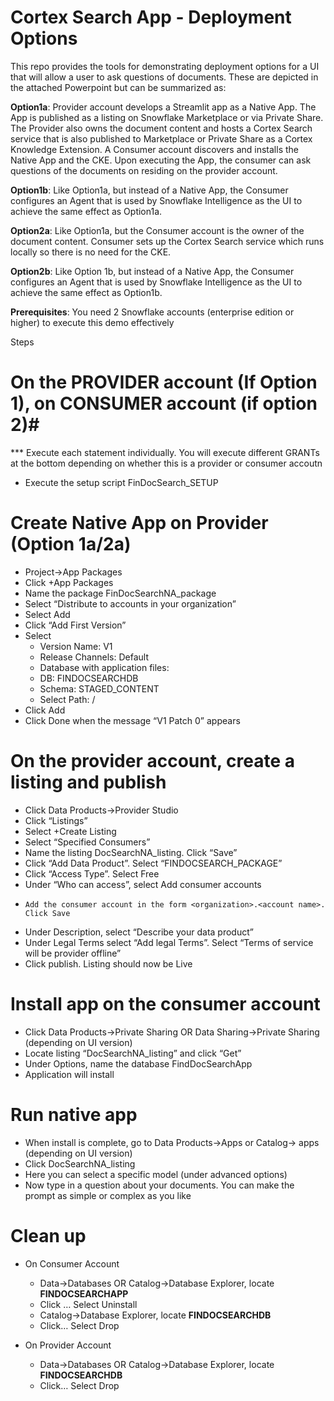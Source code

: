 # Cortex Search App - Deployment Options

This repo provides the tools for demonstrating deployment options for a UI that will allow a user to ask questions of documents.  These are depicted in the attached Powerpoint but can be summarized as: 

**Option1a**: Provider account develops a Streamlit app as a Native App.  The App is published as a listing on Snowflake Marketplace or via Private Share. The Provider also owns the document content and hosts a Cortex Search service that is also published to Marketplace or Private Share as a Cortex Knowledge Extension.  A Consumer account discovers and installs the Native App and the CKE.  Upon executing the App, the consumer can ask questions of the documents on residing on the provider account.  

**Option1b**: Like Option1a, but instead of a Native App,  the Consumer configures an Agent that is used by Snowflake Intelligence as the UI to achieve the same effect as Option1a. 

**Option2a**: Like Option1a, but the Consumer account is the owner of the document content. Consumer sets up the Cortex Search service which runs locally so there is no need for the CKE. 

**Option2b**: Like Option 1b, but instead of a Native App,  the Consumer configures an Agent that is used by Snowflake Intelligence as the UI to achieve the same effect as Option1b. 

**Prerequisites**:  You need 2 Snowflake accounts (enterprise edition or higher) to execute this demo effectively

Steps

# On the PROVIDER account (If Option 1), on CONSUMER account (if option 2)#
*** Execute each statement individually.  You will execute different GRANTs at the bottom depending on whether this is a provider or consumer accoutn
-	Execute the setup script FinDocSearch_SETUP

# Create Native App on Provider (Option 1a/2a) #
-	Project->App Packages
-	Click +App Packages
-	Name the package FinDocSearchNA_package
-	Select “Distribute to accounts in your organization”
-	Select Add
-	Click “Add First Version”
-	Select
    -	Version Name: V1
    -	Release Channels: Default
    -	Database with application files: 
      -	DB: FINDOCSEARCHDB
      -	Schema: STAGED_CONTENT
      -	Select Path: /
  -	Click Add
-	Click Done when the message “V1 Patch 0” appears

# On the provider account, create a listing and publish #
-	Click Data Products->Provider Studio
-	Click “Listings”
  - Select +Create Listing
  - Select “Specified Consumers”
  - Name the listing DocSearchNA_listing. Click “Save”
-	Click “Add Data Product”.  Select “FINDOCSEARCH_PACKAGE”
-	Click “Access Type”. Select Free
-	Under “Who can access”, select Add consumer accounts
-	  Add the consumer account in the form <organization>.<account name>. Click Save
-	Under Description, select “Describe your data product”
-	Under Legal Terms select “Add legal Terms”. Select “Terms of service will be provider offline” 
-	Click publish.  Listing should now be Live

# Install app on the consumer account #
- Click Data Products->Private Sharing OR Data Sharing->Private Sharing (depending on UI version)
- Locate listing “DocSearchNA_listing” and click “Get”
- Under Options, name the database FindDocSearchApp
- Application will install

# Run native app #
-	When install is complete, go to Data Products->Apps or Catalog-> apps (depending on UI version) 
-	Click DocSearchNA_listing
-	Here you can select a specific model (under advanced options) 
-	Now type in a question about your documents. You can make the prompt as simple or complex as you like

# Clean up #
- On Consumer Account
  - Data->Databases OR Catalog->Database Explorer, locate **FINDOCSEARCHAPP**
  - Click … Select Uninstall
  - Catalog->Database Explorer, locate **FINDOCSEARCHDB**
  - Click… Select Drop

- On Provider Account
  - Data->Databases OR Catalog->Database Explorer, locate **FINDOCSEARCHDB**
  - Click… Select Drop




